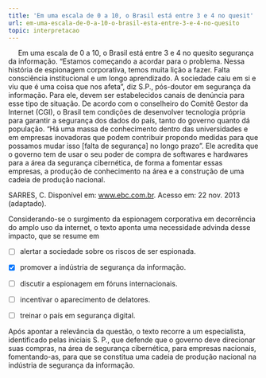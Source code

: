 ```yaml
---
title: 'Em uma escala de 0 a 10, o Brasil está entre 3 e 4 no quesit'
url: em-uma-escala-de-0-a-10-o-brasil-esta-entre-3-e-4-no-quesito
topic: interpretacao
---
```



     Em uma escala de 0 a 10, o Brasil está entre 3 e 4 no quesito segurança da informação. “Estamos começando a acordar para o problema. Nessa história de espionagem corporativa, temos muita lição a fazer. Falta consciência institucional e um longo aprendizado. A sociedade caiu em si e viu que é uma coisa que nos afeta”, diz S.P., pós-doutor em segurança da informação. Para ele, devem ser estabelecidos canais de denúncia para esse tipo de situação. De acordo com o conselheiro do Comitê Gestor da Internet (CGI), o Brasil tem condições de desenvolver tecnologia própria para garantir a segurança dos dados do país, tanto do governo quanto dá população. “Há uma massa de conhecimento dentro das universidades e em empresas inovadoras que podem contribuir propondo medidas para que possamos mudar isso \[falta de segurança] no longo prazo”. Ele acredita que o governo tem de usar o seu poder de compra de softwares e hardwares para a área da segurança cibernética, de forma a fomentar essas empresas, a produção de conhecimento na área e a construção de uma cadeia de produção nacional.

SARRES, C. Disponível em: www.ebc.com.br. Acesso em: 22 nov. 2013 (adaptado).

Considerando-se o surgimento da espionagem corporativa em decorrência do amplo uso da internet, o texto aponta uma necessidade advinda desse impacto, que se resume em



- [ ] alertar a sociedade sobre os riscos de ser espionada.
- [x] promover a indústria de segurança da informação.
- [ ] discutir a espionagem em fóruns internacionais.
- [ ] incentivar o aparecimento de delatores.
- [ ] treinar o país em segurança digital.


Após apontar a relevância da questão, o texto recorre a um especialista, identificado pelas iniciais S. P., que defende que o governo deve direcionar suas compras, na área de segurança cibernética, para empresas nacionais, fomentando-as, para que se constitua uma cadeia de produção nacional na indústria de segurança da informação.

